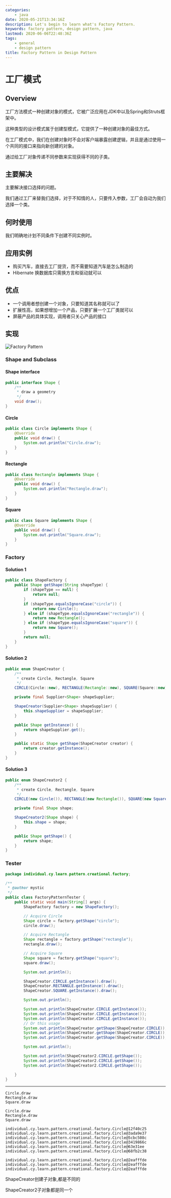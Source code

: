 ```yaml
---
categories:
    - java
date: 2020-05-21T13:34:16Z
description: Let's begin to learn what's Factory Pattern.
keywords: factory pattern, design pattern, java
lastmod: 2020-06-06T22:48:36Z
tags:
    - general
    - design pattern
title: Factory Pattern in Design Pattern
---
```




# 工厂模式

## Overview

工厂方法模式一种创建对象的模式，它被广泛应用在JDK中以及Spring和Struts框架中。

这种类型的设计模式属于创建型模式，它提供了一种创建对象的最佳方式。

在工厂模式中，我们在创建对象时不会对客户端暴露创建逻辑，并且是通过使用一个共同的接口来指向新创建的对象。

通过给工厂对象传递不同参数来实现获得不同的子类。

## 主要解决

主要解决接口选择的问题。

我们通过工厂来替我们选择，对于不知情的人，只要传入参数，工厂会自动为我们选择一个类。

## 何时使用

我们明确地计划不同条件下创建不同实例时。

## 应用实例

- 购买汽车，直接去工厂提货，而不需要知道汽车是怎么制造的
- Hibernate 换数据库只需换方言和驱动就可以

## 优点

- 一个调用者想创建一个对象，只要知道其名称就可以了
- 扩展性高，如果想增加一个产品，只要扩展一个工厂类就可以
- 屏蔽产品的具体实现，调用者只关心产品的接口

## 实现

![Factory Pattern](assets/factory-pattern.png)

### Shape and Subclass

#### Shape interface

```java
public interface Shape {
    /**
     * draw a geometry
     */
    void draw();
}
```

#### Circle

```java
public class Circle implements Shape {
    @Override
    public void draw() {
        System.out.println("Circle.draw");
    }
}
```

#### Rectangle

```java
public class Rectangle implements Shape {
    @Override
    public void draw() {
        System.out.println("Rectangle.draw");
    }
}
```

#### Square

```java
public class Square implements Shape {
    @Override
    public void draw() {
        System.out.println("Square.draw");
    }
}
```

### Factory

#### Solution 1

```java
public class ShapeFactory {
    public Shape getShape(String shapeType) {
        if (shapeType == null) {
            return null;
        }
        if (shapeType.equalsIgnoreCase("circle")) {
            return new Circle();
        } else if (shapeType.equalsIgnoreCase("rectangle")) {
            return new Rectangle();
        } else if (shapeType.equalsIgnoreCase("square")) {
            return new Square();
        }
        return null;
    }
}
```

#### Solution 2

```java
public enum ShapeCreator {
    /**
     * create Circle, Rectangle, Square
     */
    CIRCLE(Circle::new), RECTANGLE(Rectangle::new), SQUARE(Square::new);

    private final Supplier<Shape> shapeSupplier;

    ShapeCreator(Supplier<Shape> shapeSupplier) {
        this.shapeSupplier = shapeSupplier;
    }

    public Shape getInstance() {
        return shapeSupplier.get();
    }

    public static Shape getShape(ShapeCreator creator) {
        return creator.getInstance();
    }
}
```

#### Solution 3

```java
public enum ShapeCreator2 {
    /**
     * create Circle, Rectangle, Square
     */
    CIRCLE(new Circle()), RECTANGLE(new Rectangle()), SQUARE(new Square());

    private final Shape shape;

    ShapeCreator2(Shape shape) {
        this.shape = shape;
    }

    public Shape getShape() {
        return shape;
    }
}
```

### Tester

```java
package individual.cy.learn.pattern.creational.factory;

/**
 * @author mystic
 */
public class FactoryPatternTester {
    public static void main(String[] args) {
        ShapeFactory factory = new ShapeFactory();

        // Acquire Circle
        Shape circle = factory.getShape("circle");
        circle.draw();

        // Acquire Rectangle
        Shape rectangle = factory.getShape("rectangle");
        rectangle.draw();

        // Acquire Square
        Shape square = factory.getShape("square");
        square.draw();

        System.out.println();

        ShapeCreator.CIRCLE.getInstance().draw();
        ShapeCreator.RECTANGLE.getInstance().draw();
        ShapeCreator.SQUARE.getInstance().draw();

        System.out.println();

        System.out.println(ShapeCreator.CIRCLE.getInstance());
        System.out.println(ShapeCreator.CIRCLE.getInstance());
        System.out.println(ShapeCreator.CIRCLE.getInstance());
        // Or this usage
        System.out.println(ShapeCreator.getShape(ShapeCreator.CIRCLE));
        System.out.println(ShapeCreator.getShape(ShapeCreator.CIRCLE));
        System.out.println(ShapeCreator.getShape(ShapeCreator.CIRCLE));

        System.out.println();

        System.out.println(ShapeCreator2.CIRCLE.getShape());
        System.out.println(ShapeCreator2.CIRCLE.getShape());
        System.out.println(ShapeCreator2.CIRCLE.getShape());

    }
}
```

---

```text
Circle.draw
Rectangle.draw
Square.draw

Circle.draw
Rectangle.draw
Square.draw

individual.cy.learn.pattern.creational.factory.Circle@12f40c25
individual.cy.learn.pattern.creational.factory.Circle@3ada9e37
individual.cy.learn.pattern.creational.factory.Circle@5cbc508c
individual.cy.learn.pattern.creational.factory.Circle@3419866c
individual.cy.learn.pattern.creational.factory.Circle@63e31ee
individual.cy.learn.pattern.creational.factory.Circle@68fb2c38

individual.cy.learn.pattern.creational.factory.Circle@2eafffde
individual.cy.learn.pattern.creational.factory.Circle@2eafffde
individual.cy.learn.pattern.creational.factory.Circle@2eafffde

```

ShapeCreator创建子对象,都是不同的

ShapeCreator2子对象都是同一个


